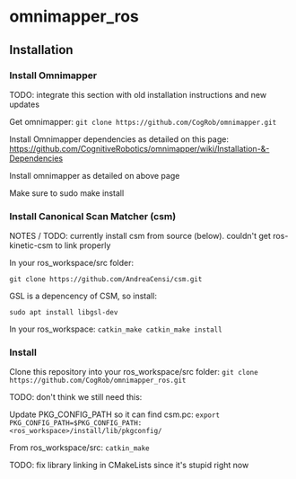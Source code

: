 # omnimapper_ros

## Installation

### Install Omnimapper

TODO: integrate this section with old installation instructions and new updates

Get omnimapper:
``
git clone https://github.com/CogRob/omnimapper.git
``

Install Omnimapper dependencies as detailed on this page: https://github.com/CognitiveRobotics/omnimapper/wiki/Installation-&-Dependencies

Install omnimapper as detailed on above page

Make sure to sudo make install



### Install Canonical Scan Matcher (csm)

NOTES / TODO:
currently install csm from source (below). couldn't get ros-kinetic-csm to link properly 


In your ros_workspace/src folder:

``
git clone https://github.com/AndreaCensi/csm.git
``

GSL is a depencency of CSM, so install: 

``
sudo apt install libgsl-dev
``

In your ros_workspace:
``
catkin_make
catkin_make install
``

### Install 


Clone this repository into your ros_workspace/src folder:
``
git clone https://github.com/CogRob/omnimapper_ros.git
``

TODO: don't think we still need this:

Update PKG_CONFIG_PATH so it can find csm.pc:
``
export PKG_CONFIG_PATH=$PKG_CONFIG_PATH:<ros_workspace>/install/lib/pkgconfig/
``

From ros_workspace/src:
``
catkin_make
``



TODO: fix library linking in CMakeLists since it's stupid right now



